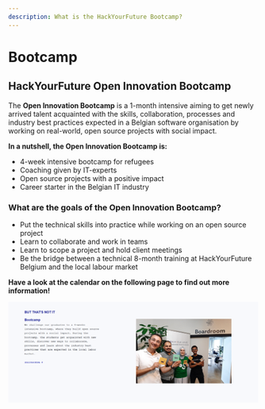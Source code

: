 ```yaml
---
description: What is the HackYourFuture Bootcamp?
---
```


# Bootcamp

## HackYourFuture Open Innovation Bootcamp

The **Open Innovation Bootcamp** is a 1-month intensive aiming to get newly arrived talent acquainted with the skills, collaboration, processes and industry best practices expected in a Belgian software organisation by working on real-world, open source projects with social impact. 

**In a nutshell, the Open Innovation Bootcamp is:**

* 4-week intensive bootcamp for refugees
* Coaching given by IT-experts
* Open source projects with a positive impact
* Career starter in the Belgian IT industry

### **What are the goals of the Open Innovation Bootcamp?**

* Put the technical skills into practice while working on an open source project
* Learn to collaborate and work in teams
* Learn to scope a project and hold client meetings
* Be the bridge between a technical 8-month training at HackYourFuture Belgium and the local labour market

**Have a look at the calendar on the following page to find out more information!**

![A group of student during a bootcamp \(July 2020\)](../.gitbook/assets/bootcamp.png)

